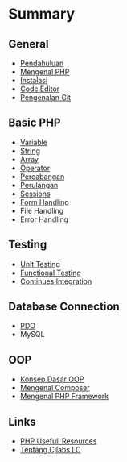 # Summary

## General
* [Pendahuluan](README.md)
* [Mengenal PHP](mengenal-php.md)
* [Instalasi](id/README.md)
* [Code Editor](code-editor-ide.md)
* [Pengenalan Git](git-basic.md)

## Basic PHP
* [Variable](variable.md)
* [String](string.md)
* [Array](array.md)
* [Operator](operator.md)
* [Percabangan](percabangan.md)
* [Perulangan](perulangan.md)
* [Sessions](sessions.md)
* [Form Handling](form-handling.md)
* File Handling
* Error Handling

## Testing
* [Unit Testing](unit-testing.md)
* [Functional Testing](functional-testing.md)
* [Continues Integration](continues-integration.md)

## Database Connection
* [PDO](pdo.md)
* MySQL

## OOP
* [Konsep Dasar OOP](konsep-dasar-oop.md)
* [Mengenal Composer](mengenal-composer.md)
* [Mengenal PHP Framework](mengenal-php-framework.md)

## Links
* [PHP Usefull Resources](links.md)
* [Tentang Cjlabs LC](tentang-cjlabs.md)

